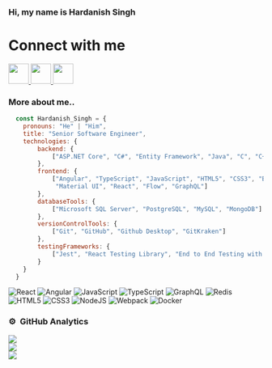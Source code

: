 ### Hi, my name is Hardanish Singh

# Connect with me
<a href="https://ca.linkedin.com/in/hardanishsingh">
  <img src="https://img.shields.io/badge/linkedin-%230077B5.svg?style=for-the-badge&logo=linkedin&logoColor=white" height="40"/>
</a>
<a href="https://leetcode.com/Hardanish-Singh/">
  <img src="https://img.shields.io/badge/LeetCode-000000?style=for-the-badge&logo=LeetCode&logoColor=#d16c06" height="40"/>
</a>
<a href="https://github.com/Hardanish-Singh">
  <img src="https://img.shields.io/badge/github-%23121011.svg?style=for-the-badge&logo=github&logoColor=white" height="40"/>
</a>

### More about me..

```javascript
  const Hardanish_Singh = {
    pronouns: "He" | "Him",
    title: "Senior Software Engineer",
    technologies: {
        backend: {
            ["ASP.NET Core", "C#", "Entity Framework", "Java", "C", "C++", "Python"]
        },
        frontend: {
            ["Angular", "TypeScript", "JavaScript", "HTML5", "CSS3", "Bootstrap", 
             "Material UI", "React", "Flow", "GraphQL"]
        },
        databaseTools: {
            ["Microsoft SQL Server", "PostgreSQL", "MySQL", "MongoDB"]
        },
        versionControlTools: {
            ["Git", "GitHub", "Github Desktop", "GitKraken"]
        },
        testingFrameworks: {
            ["Jest", "React Testing Library", "End to End Testing with Cypress", "Enzyme"]
        }
    }
  }    
```

<p>
  <img alt="React" src="https://img.shields.io/badge/react-%2320232a.svg?style=for-the-badge&logo=react&logoColor=%2361DAFB" />
  <img alt="Angular" src="https://img.shields.io/badge/angular-%23DD0031.svg?style=for-the-badge&logo=angular&logoColor=white" />
  <img alt="JavaScript" src="https://img.shields.io/badge/javascript-%23323330.svg?style=for-the-badge&logo=javascript&logoColor=%23F7DF1E" />
  <img alt="TypeScript" src="https://img.shields.io/badge/typescript-%23007ACC.svg?style=for-the-badge&logo=typescript&logoColor=white" />
  <img alt="GraphQL" src="https://img.shields.io/badge/-GraphQL-E10098?style=for-the-badge&logo=graphql&logoColor=white" />
  <img alt="Redis" src="https://img.shields.io/badge/redis-%23DD0031.svg?style=for-the-badge&logo=redis&logoColor=white" />
  <img alt="HTML5" src="https://img.shields.io/badge/html5-%23E34F26.svg?style=for-the-badge&logo=html5&logoColor=white" />
  <img alt="CSS3" src="https://img.shields.io/badge/css3-%231572B6.svg?style=for-the-badge&logo=css3&logoColor=white" />
  <img alt="NodeJS" src="https://img.shields.io/badge/node.js-6DA55F?style=for-the-badge&logo=node.js&logoColor=white" />
  <img alt="Webpack" src="https://img.shields.io/badge/webpack-%238DD6F9.svg?style=for-the-badge&logo=webpack&logoColor=black" /> 
  <img alt="Docker" src="https://img.shields.io/badge/docker-%230db7ed.svg?style=for-the-badge&logo=docker&logoColor=white" />
</p>

### ⚙️ &nbsp;GitHub Analytics

![](https://github-readme-stats.vercel.app/api?username=Hardanish-Singh&theme=vision-friendly-dark&hide_border=true&include_all_commits=false&count_private=true)<br/>
![](https://github-readme-streak-stats.herokuapp.com/?user=Hardanish-Singh&theme=vision-friendly-dark&hide_border=true)<br/>
![](https://github-readme-stats.vercel.app/api/top-langs/?username=Hardanish-Singh&theme=vision-friendly-dark&hide_border=true&include_all_commits=false&count_private=true&layout=compact)
